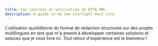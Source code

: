 ```yaml
---
title: Cas concrets d\'utilisation de DITA XML
description: A guide in my new Starlight docs site.
---
```


L\'utilisation quotidienne du format de rédaction structurée sur des
projets multilingues en tant que m\'a amené à développer certaines
solutions et astuces que je vous livre ici. Tout retour d\'expérience
est le bienvenu !
